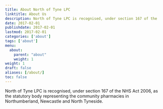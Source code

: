 ```yaml
---
title: About North of Tyne LPC
linktitle: About Us
description: North of Tyne LPC is recognised, under section 167 of the NHS Act 2006, as the statutory body representing the community pharmacies in Northumberland, Newcastle and North Tyneside
date: 2017-02-01
publishdate: 2017-02-01
lastmod: 2017-02-01
categories: ['about']
tags: ['about']
menu:
  about:
    parent: "about"
    weight: 1
weight: 1
draft: false
aliases: [/about/]
toc: false
---
```


North of Tyne LPC is recognised, under section 167 of the NHS Act 2006, as the statutory body representing the community pharmacies in Northumberland, Newcastle and North Tyneside.

